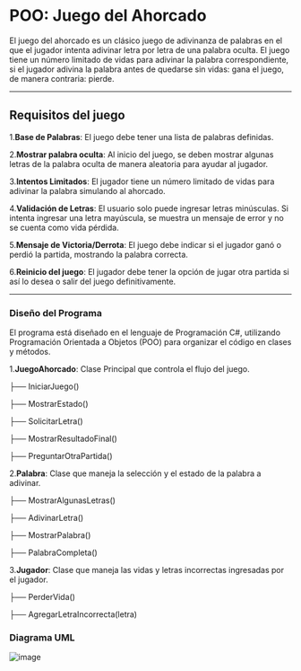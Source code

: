 # POO: Juego del Ahorcado 
El juego del ahorcado es un clásico juego de adivinanza de palabras en el que el jugador intenta adivinar letra por letra de una palabra oculta. El juego tiene un número limitado de vidas para adivinar la palabra correspondiente, si el jugador adivina la palabra antes de quedarse sin vidas: gana el juego, de manera contraria: pierde.

---

## Requisitos del juego
1.**Base de Palabras**: El juego debe tener una lista de palabras definidas.

2.**Mostrar palabra oculta**: Al inicio del juego, se deben mostrar algunas letras de la palabra oculta de manera aleatoria para ayudar al jugador.

3.**Intentos Limitados**: El jugador tiene un número limitado de vidas para adivinar la palabra simulando al ahorcado.

4.**Validación de Letras**: El usuario solo puede ingresar letras minúsculas. Si intenta ingresar una letra mayúscula, se muestra un mensaje de error y no se cuenta como vida pérdida.

5.**Mensaje de Victoria/Derrota**: El juego debe indicar si el jugador ganó o perdió la partida, mostrando la palabra correcta.

6.**Reinicio del juego**: El jugador debe tener la opción de jugar otra partida si así lo desea o salir del juego definitivamente.

---

### Diseño del Programa
El programa está diseñado en el lenguaje de Programación C#, utilizando Programación Orientada a Objetos (POO) para organizar el código en clases y métodos.

1.**JuegoAhorcado**: Clase Principal que controla el flujo del juego.

  ├── IniciarJuego()
  
  ├── MostrarEstado()
  
  ├── SolicitarLetra()
  
  ├── MostrarResultadoFinal()

  ├── PreguntarOtraPartida()
  
2.**Palabra**: Clase que maneja la selección y el estado de la palabra a adivinar.

  ├── MostrarAlgunasLetras()

  ├── AdivinarLetra()

  ├── MostrarPalabra()

  ├── PalabraCompleta()

3.**Jugador**: Clase que maneja las vidas y letras incorrectas ingresadas por el jugador.

  ├── PerderVida()

  ├── AgregarLetraIncorrecta(letra)

### Diagrama UML 

![image](https://github.com/user-attachments/assets/283d6411-61ec-49ea-acf0-625e42b71367)


